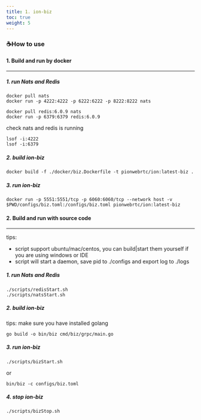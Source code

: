 ```yaml
---
title: 1. ion-biz
toc: true
weight: 5
---
```


### ☕️How to use

#### 1. Build and run by docker
---

##### 1. run Nats and Redis
```
docker pull nats
docker run -p 4222:4222 -p 6222:6222 -p 8222:8222 nats

docker pull redis:6.0.9 nats
docker run -p 6379:6379 redis:6.0.9

```
check nats and redis is running
```
lsof -i:4222
lsof -i:6379
```
##### 2. build ion-biz

```
docker build -f ./docker/biz.Dockerfile -t pionwebrtc/ion:latest-biz .
```

##### 3. run ion-biz
```
docker run -p 5551:5551/tcp -p 6060:6060/tcp --network host -v $PWD/configs/biz.toml:/configs/biz.toml pionwebrtc/ion:latest-biz
```

#### 2. Build and run with source code
---

tips: 
* script support ubuntu/mac/centos, you can build|start them yourself if you are using windows or IDE 
* script will start a daemon, save pid to ./configs and export log to ./logs

##### 1. run Nats and Redis
```
./scripts/redisStart.sh
./scripts/natsStart.sh
```
##### 2. build ion-biz
tips: make sure you have installed golang
```
go build -o bin/biz cmd/biz/grpc/main.go
```
##### 3. run ion-biz
```
./scripts/bizStart.sh
```
or
```
bin/biz -c configs/biz.toml
```
##### 4. stop ion-biz
```
./scripts/bizStop.sh
```

